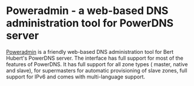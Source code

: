 # Poweradmin - a web-based DNS administration tool for PowerDNS server

[Poweradmin](https://www.poweradmin.org/trac/) is a friendly web-based DNS administration tool for Bert Hubert's PowerDNS server. The interface has full support for most of the features of PowerDNS. It has full support for all zone types ( master,  native and  slave), for  supermasters for automatic provisioning of slave zones, full support for IPv6 and comes with multi-language support.
